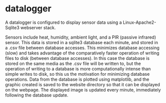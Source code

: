 # datalogger

A datalogger is configured to display sensor data using a Linux-Apache2-Sqlite3 webserver stack.

Sensors include heat, humidity, ambient light, and a PIR (passive infrared) sensor.
This data is stored in a sqlite3 database each minute, and stored in a .csv file between database accesses. This minimizes database accessing (slow) and takes advantage of the comparatively faster operation of writing files to disk (between database accesses). In this case the database is stored on the same media as the .csv file will be written to, but the operation of writing to a database is more computationally intense than simple writes to disk, so this us the motivation for minimizing database operations. 
Data from the database is plotted using matplotlib, and the graphic created is saved to the website directory so that it can be displayed on the webpage. 
The displayed image is updated every minute, immediately following the database update.
